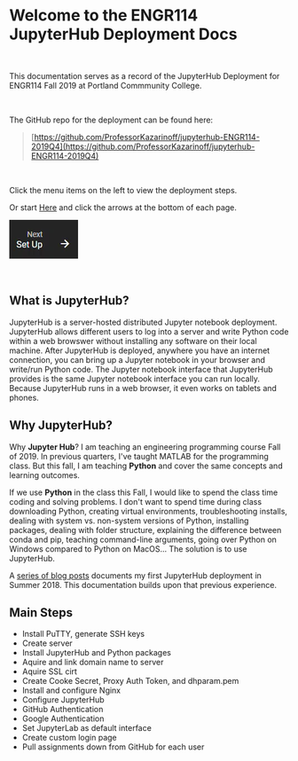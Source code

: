 # Welcome to the ENGR114 JupyterHub Deployment Docs

<br>

This documentation serves as a record of the JupyterHub Deployment for ENGR114 Fall 2019 at Portland Commmunity College. 

<br>

The GitHub repo for the deployment can be found here: 

 > [https://github.com/ProfessorKazarinoff/jupyterhub-ENGR114-2019Q4](https://github.com/ProfessorKazarinoff/jupyterhub-ENGR114-2019Q4)

<br>

Click the menu items on the left to view the deployment steps.

Or start [Here](setup.md) and click the arrows at the bottom of each page.

[![Next Setup Arrow](images/next_setup.png)](setup.md)

<br>

## What is JupyterHub?

JupyterHub is a server-hosted distributed Jupyter notebook deployment. JupyterHub allows different users to log into a server and write Python code within a web browswer without installing any software on their local machine. After JupyterHub is deployed, anywhere you have an internet connection, you can bring up a Jupyter notebook in your browser and write/run Python code. The Jupyter notebook interface that JupyterHub provides is the same Jupyter notebook interface you can run locally. Because JupyterHub runs in a web browser, it even works on tablets and phones.

## Why JupyterHub?

Why **Jupyter Hub**? I am teaching an engineering programming course Fall of 2019. In previous quarters, I've taught MATLAB for the programming class. But this fall, I am teaching **Python** and cover the same concepts and learning outcomes.

If we use **Python** in the class this Fall, I would like to spend the class time coding and solving problems. I don't want to spend time during class downloading Python, creating virtual environments, troubleshooting installs, dealing with system vs. non-system versions of Python, installing packages, dealing with folder structure, explaining the difference between conda and pip, teaching command-line arguments, going over Python on Windows compared to Python on MacOS... The solution is to use JupyterHub.

A [series of blog posts](https://pythonforundergradengineers.com/why-jupyter-hub.html) documents my first JupyterHub deployment in Summer 2018. This documentation builds upon that previous experience.


## Main Steps

* Install PuTTY, generate SSH keys
* Create server
* Install JupyterHub and Python packages
* Aquire and link domain name to server
* Aquire SSL cirt
* Create Cooke Secret, Proxy Auth Token, and dhparam.pem
* Install and configure Nginx
* Configure JupyterHub
* GitHub Authentication
* Google Authentication
* Set JupyterLab as default interface
* Create custom login page
* Pull assignments down from GitHub for each user
